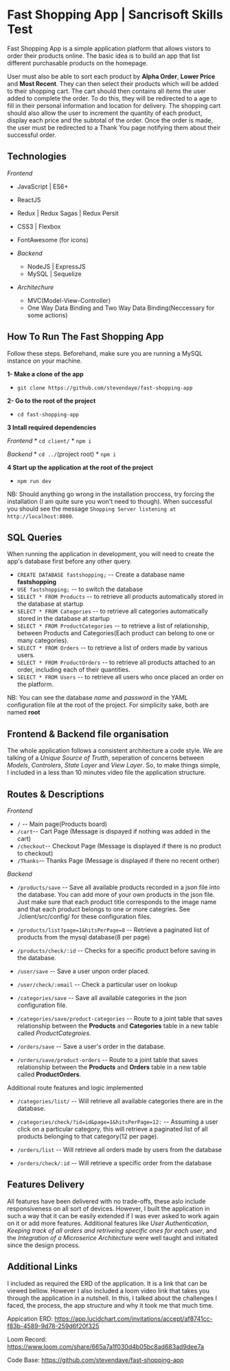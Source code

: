 # Fast Shopping App | Sancrisoft Skills Test
Fast Shopping App is a simple application platform that allows vistors to order their products online. The basic idea is to build an app that list different purchasable products on the homepage.

User must also be able to sort each product by **Alpha Order**, **Lower Price** and **Most Recent**. They can then select their products which will be added to their shopping cart. The cart should then contains all items the user added to complete the order. To do this, they will be redirected to a age to fill in their personal information and location for delivery. The shopping cart should also allow the user to increment the quantity of each product, display each price and the subtotal of the order. Once the order is made, the user must be redirected to a Thank You page notifying them about their successful order.

## Technologies
  *Frontend*
  - JavaScript | ES6+
  - ReactJS
  - Redux | Redux Sagas | Redux Persit
  - CSS3 | Flexbox
  - FontAwesome (for icons)

- *Backend*
  - NodeJS | ExpressJS
  - MySQL | Sequelize

- *Architechure*
  - MVC(Model-View-Controller)
  - One Way Data Binding and Two Way Data Binding(Neccessary for some actions)


## How To Run The Fast Shopping App
Follow these steps. Beforehand, make sure you are running a MySQL instance on your machine.

**1- Make a clone of the app**
  * `git clone https://github.com/stevendaye/fast-shopping-app`

**2- Go to the root of the project**
  * `cd fast-shopping-app`

**3 Intall required dependencies**
  
*Frontend*
    * `cd client/`
    * `npm i`

*Backend*
    * `cd ../`(project root)
    * `npm i`

**4 Start up the application at the root of the project**
  - `npm run dev`

NB: Should anything go wrong in the installation proccess, try forcing the installation (I am quite sure you won't need to though). When successful you should see the message `Shopping Server listening at http://localhost:8080`.

## SQL Queries
When running the application in development, you will need to create the app's database first before any other query.
 - `CREATE DATABASE fastshopping;` -- Create a database name **fastshopping**
 - `USE fastshopping;` -- to switch the database
 - `SELECT * FROM Products` -- to retrieve all products automatically stored in the database at startup
 - `SELECT * FROM Categories` -- to retrieve all categories automatically stored in the database at startup
 - `SELECT * FROM ProductCategories` -- to retrieve a list of relationship, between Products and Categories(Each product can belong to one or many categories).
 - `SELECT * FROM Orders` -- to retrieve a list of orders made by various users.
 - `SELECT * FROM ProductOrders` --  to retrieve all products attached to an order, including each of their quantities.
 - `SELECT * FROM Users` -- to retrieve all users who once placed an order on the platform.

NB: You can see the database *name* and *password* in the YAML configuration file at the root of the project. For simplicity sake, both are named **root**

## Frontend & Backend file organisation
The whole application follows a consistent architecture a code style. We are talking of a *Unique Source of Trutth*, seperation of concerns between *Models*, *Controlers*, *State Layer* and *View Layer*. So, to make things simple, I included in a less than 10 minutes video file the application structure.

## Routes & Descriptions
*Frontend*
  - `/` -- Main page(Products board)
  - `/cart`-- Cart Page (Message is dispayed if nothing was added in the cart)
  - `/checkout`-- Checkout Page (Message is displayed if there is no product to checkout)
  - `/Thanks`-- Thanks Page (Message is displayed if there no recent orther)

*Backend*
  - `/products/save` -- Save all available products recorded in a json file into the database. You can add more of your own products in the json file. Just make sure that each product title corresponds to the image name and that each product belongs to one or more categries. See ./client/src/config/ for these configuration files.
  - `/products/list?page=1&hitsPerPage=8` -- Retrieve a paginated list of products from the mysql database(8 per page)
  - `/products/check/:id` -- Checks for a specific product before saving in the database.
  
  - `/user/save` -- Save a user unpon order placed.
  - `/user/check/:email` --  Check a particular user on lookup
  
  - `/categories/save` -- Save all available categories in the json configuration file.
  - `/categories/save/product-categories` --  Route to a joint table that saves relationship between the **Products** and **Categories** table in a new table called *ProductCategroies*.

  - `/orders/save` --  Save a user's order in the database.
  - `/orders/save/product-orders` -- Route to a joint table that saves relationship between the **Products** and **Orders** table in a new table called **ProductOrders**.

  Additional route features and logic implemented 

  - `/categories/list/` --  Will retrieve all available categories there are in the database.
  - `/categories/check/?id=id&page=1&hitsPerPage=12:` -- Assuming a user click on a particular category, this will retrieve a paginated list of all products belonging to  that category(12 per page).

  - `/orders/list` -- Will retrieve all orders made by users from the database
  - `/orders/check/:id` -- Will retrieve a specific order from the database


## Features Delivery
All features have been delivered with no trade-offs, these aslo include responsiveness on all sort of devices. However, I built the application in such a way that it can be easily extended if I was ever asked to work again on it or add more features. Additional features like *User Authentication*, *Keeping track of all orders and retriveing specific ones for each user*, and the *Integration of a Microserice Architecture* were well taught and initiated since the design process.

## Additional Links
I included as required the ERD of the application. It is a link that can be viewed bellow. However I also included a loom video link that takes you through the application in a nutshell. In this, I talked about the challenges I faced, the process, the app structure and why it took me that much time.

Appication ERD: https://app.lucidchart.com/invitations/accept/af8741cc-f83b-4589-9d78-259d6f20f325

Loom Record: https://www.loom.com/share/665a7a1f030d4b05bc8ad683ad9dee7a

Code Base: https://github.com/stevendaye/fast-shopping-app
